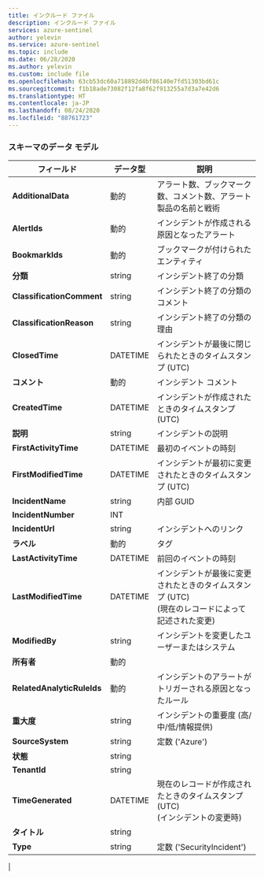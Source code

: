 ```yaml
---
title: インクルード ファイル
description: インクルード ファイル
services: azure-sentinel
author: yelevin
ms.service: azure-sentinel
ms.topic: include
ms.date: 06/28/2020
ms.author: yelevin
ms.custom: include file
ms.openlocfilehash: 63cb53dc60a718892d4bf86140e7fd51303bd61c
ms.sourcegitcommit: f1b18ade73082f12fa8f62f913255a7d3a7e42d6
ms.translationtype: HT
ms.contentlocale: ja-JP
ms.lasthandoff: 08/24/2020
ms.locfileid: "88761723"
---
```

### <a name="the-data-model-of-the-schema"></a>スキーマのデータ モデル

| フィールド | データ型 | 説明 |
| ---- | ---- | ---- |
| **AdditionalData** | 動的 | アラート数、ブックマーク数、コメント数、アラート製品の名前と戦術 |
| **AlertIds** | 動的 | インシデントが作成される原因となったアラート |
| **BookmarkIds** | 動的 | ブックマークが付けられたエンティティ |
| **分類** | string | インシデント終了の分類 |
| **ClassificationComment** | string | インシデント終了の分類のコメント |
| **ClassificationReason** | string | インシデント終了の分類の理由 |
| **ClosedTime** | DATETIME | インシデントが最後に閉じられたときのタイムスタンプ (UTC) |
| **コメント** | 動的 | インシデント コメント |
| **CreatedTime** | DATETIME | インシデントが作成されたときのタイムスタンプ (UTC) |
| **説明** | string | インシデントの説明 |
| **FirstActivityTime** | DATETIME | 最初のイベントの時刻 |
| **FirstModifiedTime** | DATETIME | インシデントが最初に変更されたときのタイムスタンプ (UTC) |
| **IncidentName** | string | 内部 GUID |
| **IncidentNumber** | INT |  |
| **IncidentUrl** | string | インシデントへのリンク |
| **ラベル** | 動的 | タグ |
| **LastActivityTime** | DATETIME | 前回のイベントの時刻 |
| **LastModifiedTime** | DATETIME | インシデントが最後に変更されたときのタイムスタンプ (UTC) <br>(現在のレコードによって記述された変更) |
| **ModifiedBy** | string | インシデントを変更したユーザーまたはシステム |
| **所有者** | 動的 |  |
| **RelatedAnalyticRuleIds** | 動的 | インシデントのアラートがトリガーされる原因となったルール |
| **重大度** | string | インシデントの重要度 (高/中/低/情報提供) |
| **SourceSystem** | string | 定数 ('Azure') |
| **状態** | string |  |
| **TenantId** | string |  |
| **TimeGenerated** | DATETIME | 現在のレコードが作成されたときのタイムスタンプ (UTC) <br>(インシデントの変更時) |
| **タイトル** | string | 
| **Type** | string | 定数 ('SecurityIncident') |
|
